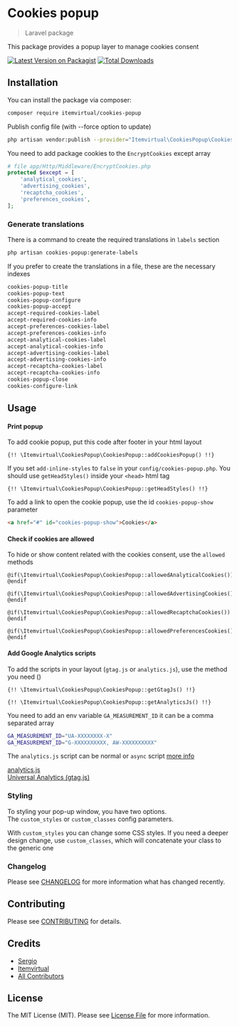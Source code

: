 # Cookies popup

> Laravel package

This package provides a popup layer to manage cookies consent

[![Latest Version on Packagist](https://img.shields.io/packagist/v/itemvirtual/cookies-popup.svg?style=flat-square)](https://packagist.org/packages/itemvirtual/cookies-popup)
[![Total Downloads](https://img.shields.io/packagist/dt/itemvirtual/cookies-popup.svg?style=flat-square)](https://packagist.org/packages/itemvirtual/cookies-popup)

## Installation

You can install the package via composer:

```bash
composer require itemvirtual/cookies-popup
```

Publish config file (with --force option to update)

```bash
php artisan vendor:publish --provider="Itemvirtual\CookiesPopup\CookiesPopupServiceProvider" --tag=config
```

You need to add package cookies to the `EncryptCookies` except array

```php
# file app/Http/Middleware/EncryptCookies.php
protected $except = [
    'analytical_cookies',
    'advertising_cookies',
    'recaptcha_cookies',
    'preferences_cookies',
];
```

### Generate translations

There is a command to create the required translations in `labels` section

```bash
php artisan cookies-popup:generate-labels
```

If you prefer to create the translations in a file, these are the necessary indexes

```bash
cookies-popup-title
cookies-popup-text
cookies-popup-configure
cookies-popup-accept
accept-required-cookies-label
accept-required-cookies-info
accept-preferences-cookies-label
accept-preferences-cookies-info
accept-analytical-cookies-label
accept-analytical-cookies-info
accept-advertising-cookies-label
accept-advertising-cookies-info
accept-recaptcha-cookies-label
accept-recaptcha-cookies-info
cookies-popup-close
cookies-configure-link
```

## Usage

#### Print popup

To add cookie popup, put this code after footer in your html layout

```
{!! \Itemvirtual\CookiesPopup\CookiesPopup::addCookiesPopup() !!}
```

If you set `add-inline-styles` to `false` in your `config/cookies-popup.php`. You should use `getHeadStyles()` inside your `<head>` html tag

```
{!! \Itemvirtual\CookiesPopup\CookiesPopup::getHeadStyles() !!}
```

To add a link to open the cookie popup, use the id `cookies-popup-show` parameter

```html
<a href="#" id="cookies-popup-show">Cookies</a>
```

#### Check if cookies are allowed

To hide or show content related with the cookies consent, use the `allowed` methods

```
@if(\Itemvirtual\CookiesPopup\CookiesPopup::allowedAnalyticalCookies())
@endif
```

```
@if(\Itemvirtual\CookiesPopup\CookiesPopup::allowedAdvertisingCookies())
@endif
```

```
@if(\Itemvirtual\CookiesPopup\CookiesPopup::allowedRecaptchaCookies())
@endif
```

```
@if(\Itemvirtual\CookiesPopup\CookiesPopup::allowedPreferencesCookies())
@endif
```

#### Add Google Analytics scripts

To add the scripts in your layout (`gtag.js` or `analytics.js`), use the method you need ()

```
{!! \Itemvirtual\CookiesPopup\CookiesPopup::getGtagJs() !!}
```

```
{!! \Itemvirtual\CookiesPopup\CookiesPopup::getAnalyticsJs() !!}
```

You need to add an env variable `GA_MEASUREMENT_ID` it can be a comma separated array

```bash
GA_MEASUREMENT_ID="UA-XXXXXXXX-X"
GA_MEASUREMENT_ID="G-XXXXXXXXXX, AW-XXXXXXXXXX"
```

The `analytics.js` script can be normal or `async` script [more info](https://developers.google.com/analytics/devguides/collection/analyticsjs#alternative_async_tag)

[analytics.js](https://developers.google.com/analytics/devguides/collection/analyticsjs)  
[Universal Analytics (gtag.js)](https://developers.google.com/analytics/devguides/collection/gtagjs)

### Styling

To styling your pop-up window, you have two options.  
The `custom_styles` or `custom_classes` config parameters.

With `custom_styles` you can change some CSS styles. If you need a deeper design change,
use `custom_classes`, which will concatenate your class to the generic one

### Changelog

Please see [CHANGELOG](CHANGELOG.md) for more information what has changed recently.

## Contributing

Please see [CONTRIBUTING](CONTRIBUTING.md) for details.

## Credits

- [Sergio](https://github.com/sergio-item)
- [Itemvirtual](https://github.com/itemvirtual)
- [All Contributors](../../contributors)

## License

The MIT License (MIT). Please see [License File](LICENSE.md) for more information.
